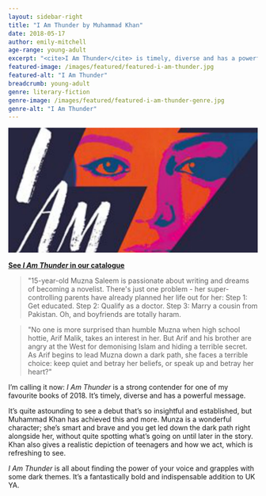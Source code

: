 ```yaml
---
layout: sidebar-right
title: "I Am Thunder by Muhammad Khan"
date: 2018-05-17
author: emily-mitchell
age-range: young-adult
excerpt: "<cite>I Am Thunder</cite> is timely, diverse and has a powerful message."
featured-image: /images/featured/featured-i-am-thunder.jpg
featured-alt: "I Am Thunder"
breadcrumb: young-adult
genre: literary-fiction
genre-image: /images/featured/featured-i-am-thunder-genre.jpg
genre-alt: "I Am Thunder"
---
```


![I Am Thunder](/images/featured/featured-i-am-thunder.jpg)

**[See <cite>I Am Thunder</cite> in our catalogue](https://suffolk.spydus.co.uk/cgi-bin/spydus.exe/ENQ/OPAC/BIBENQ?BRN=2305550)**

> "15-year-old Muzna Saleem is passionate about writing and dreams of becoming a novelist. There's just one problem - her super-controlling parents have already planned her life out for her: Step 1: Get educated. Step 2: Qualify as a doctor. Step 3: Marry a cousin from Pakistan. Oh, and boyfriends are totally haram.

> "No one is more surprised than humble Muzna when high school hottie, Arif Malik, takes an interest in her. But Arif and his brother are angry at the West for demonising Islam and hiding a terrible secret. As Arif begins to lead Muzna down a dark path, she faces a terrible choice: keep quiet and betray her beliefs, or speak up and betray her heart?"

I’m calling it now: <cite>I Am Thunder</cite> is a strong contender for one of my favourite books of 2018. It’s timely, diverse and has a powerful message.

It’s quite astounding to see a debut that’s so insightful and established, but Muhammad Khan has achieved this and more. Munza is a wonderful character; she’s smart and brave and you get led down the dark path right alongside her, without quite spotting what’s going on until later in the story. Khan also gives a realistic depiction of teenagers and how we act, which is refreshing to see.

<cite>I Am Thunder</cite> is all about finding the power of your voice and grapples with some dark themes. It’s a fantastically bold and indispensable addition to UK YA.
